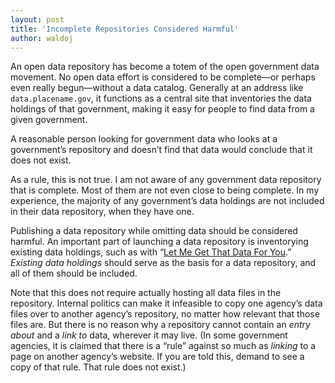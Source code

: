 ```yaml
---
layout: post
title: 'Incomplete Repositories Considered Harmful'
author: waldoj
---
```


An open data repository has become a totem of the open government data movement. No open data effort is considered to be complete—or perhaps even really begun—without a data catalog. Generally at an address like `data.placename.gov`, it functions as a central site that inventories the data holdings of that government, making it easy for people to find data from a given government.

A reasonable person looking for government data who looks at a government’s repository and doesn’t find that data would conclude that it does not exist.

As a rule, this is not true. I am not aware of any government data repository that is complete. Most of them are not even close to being complete. In my experience, the majority of any government’s data holdings are not included in their data repository, when they have one.

Publishing a data repository while omitting data should be considered harmful. An important part of launching a data repository is inventorying existing data holdings, such as with “[Let Me Get That Data For You](http://lmgtdfy.usopendata.org/).” _Existing data holdings_ should serve as the basis for a data repository, and all of them should be included.

Note that this does not require actually hosting all data files in the repository. Internal politics can make it infeasible to copy one agency’s data files over to another agency’s repository, no matter how relevant that those files are. But there is no reason why a repository cannot contain an _entry about_ and a _link to_ data, wherever it may live. (In some government agencies, it is claimed that there is a “rule” against so much as _linking_ to a page on another agency’s website. If you are told this, demand to see a copy of that rule. That rule does not exist.)

